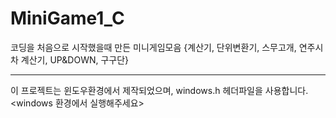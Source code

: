 # MiniGame1_C
코딩을 처음으로 시작했을때 만든 미니게임모음 {계산기, 단위변환기, 스무고개, 연주시차 계산기, UP&amp;DOWN, 구구단}

---

이 프로젝트는 윈도우환경에서 제작되었으며, windows.h 헤더파일을 사용합니다.  
<windows 환경에서 실행해주세요>

